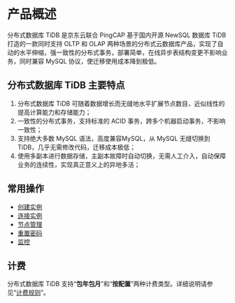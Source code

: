 # 产品概述
分布式数据库 TiDB 是京东云联合 PingCAP 基于国内开源 NewSQL 数据库 TiDB 打造的一款同时支持 OLTP 和 OLAP 两种场景的分布式云数据库产品，实现了自动的水平伸缩，强一致性的分布式事务，部署简单，在线异步表结构变更不影响业务，同时兼容 MySQL 协议，使迁移使用成本降到极低。

## 分布式数据库 TiDB 主要特点 
1. 分布式数据库 TiDB 可随着数据增长而无缝地水平扩展节点数目，近似线性的提高计算能力和存储能力；
2. 一致性的分布式事务，支持标准的 ACID 事务，跨多个机器启动事务，不影响一致性；
3. 支持绝大多数 MySQL 语法，高度兼容MySQL，从 MySQL 无缝切换到 TiDB，几乎无需修改代码，迁移成本极低；
4. 使用多副本进行数据存储，主副本故障时自动切换，无需人工介入，自动保障业务的连续性，实现真正意义上的异地多活；

## 常用操作
- [创建实例](../Operation-Guide/Instance/Create-Instance.md)
- [连接实例](../Operation-Guide/Instance/Connect-Instance.md)
- [节点管理](../Operation-Guide/Node.md)
- [重置密码](../Operation-Guide/Reset-Password.md)
- [监控](../Operation-Guide/Monitor.md)
  
## 计费
分布式数据库 TiDB 支持“**包年包月**”和“**按配置**”两种计费类型。详细说明请参见“[计费规则](../Pricing/Billing-Rules.md)”。